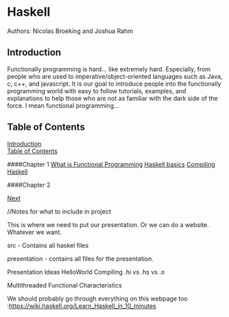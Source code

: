 Haskell
=======

Authors: Nicolas Broeking and Joshua Rahm


Introduction
------------

Functionally programming is hard... like extremely hard. Especially, from people who are used to imperative/object-oriented languages such as Java, c, c++, and javascript. It is our goal to introduce people into the functionally programming world with easy to follow tutorials, examples, and explanations to help those who are not as familiar with the dark side of the force. I mean functional programming… 

Table of Contents
-----------------

[Introduction](README.md)  
[Table of Contents](README.md)  

####Chapter 1
[What is Functional Programming](./presentation/FunctionalProgramming.md)
[Haskell basics](./presentation/BasicHaskell.md)
[Compiling Haskell](./presentation/CompilingHaskell.md)
	
####Chapter 2


<!---
At the bottom of every page we need a next and previous button 
-->
[Next](./prsentation/FunctionalProgramming.md)



//Notes for what to include in project

This is where we need to put our presentation. Or we can do a website. Whatever we want.

src - Contains all haskel files

presentation - contains all files for the presentation.

Presentation Ideas
HelloWorld
Compiling
    .hi vs .hs vs .o 

Multithreaded
Functional Characteristics

We should probably go through everything on this webpage too :https://wiki.haskell.org/Learn_Haskell_in_10_minutes
